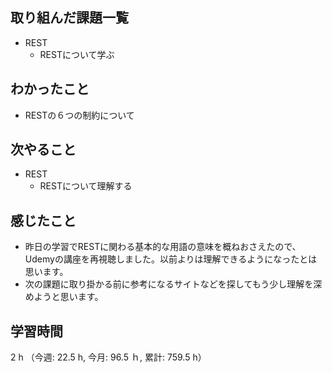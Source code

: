 ## 取り組んだ課題一覧
- REST
    - RESTについて学ぶ

## わかったこと
- RESTの６つの制約について
    
## 次やること
- REST
    - RESTについて理解する

## 感じたこと
- 昨日の学習でRESTに関わる基本的な用語の意味を概ねおさえたので、 Udemyの講座を再視聴しました。以前よりは理解できるようになったとは思います。
- 次の課題に取り掛かる前に参考になるサイトなどを探してもう少し理解を深めようと思います。
    
## 学習時間
2 h （今週: 22.5 h, 今月: 96.5 ｈ, 累計: 759.5 h）